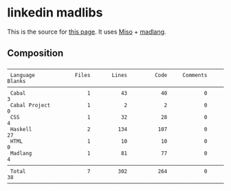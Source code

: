 # linkedin madlibs

This is the source for [this page](http://vmchale.com/linkedin/index.html).
It uses [Miso](https://haskell-miso.org/) + [madlang](https://github.com/vmchale/madlang).

## Composition

```
───────────────────────────────────────────────────────────────────────────────
 Language             Files       Lines         Code     Comments       Blanks
───────────────────────────────────────────────────────────────────────────────
 Cabal                    1          43           40            0            3
 Cabal Project            1           2            2            0            0
 CSS                      1          32           28            0            4
 Haskell                  2         134          107            0           27
 HTML                     1          10           10            0            0
 Madlang                  1          81           77            0            4
───────────────────────────────────────────────────────────────────────────────
 Total                    7         302          264            0           38
───────────────────────────────────────────────────────────────────────────────
```
